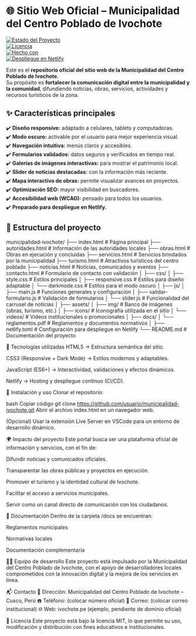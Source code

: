 # 🌐 Sitio Web Oficial – Municipalidad del Centro Poblado de Ivochote

[![Estado del Proyecto](https://img.shields.io/badge/estado-en%20desarrollo-blue.svg)]()  
[![Licencia](https://img.shields.io/badge/licencia-MIT-green.svg)]()  
[![Hecho con](https://img.shields.io/badge/Hecho%20con-HTML5%20%7C%20CSS3%20%7C%20JS-yellow.svg)]()  
[![Despliegue en Netlify](https://img.shields.io/badge/deploy-Netlify-success.svg)]()  

Este es el **repositorio oficial del sitio web de la Municipalidad del Centro Poblado de Ivochote**.  
Su propósito es **fortalecer la comunicación digital entre la municipalidad y la comunidad**, difundiendo noticias, obras, servicios, actividades y recursos turísticos de la zona.  


## ✨ Características principales

✔️ **Diseño responsive:** adaptado a celulares, tablets y computadoras.  
✔️ **Modo oscuro:** activable por el usuario para mejor experiencia visual.  
✔️ **Navegación intuitiva:** menús claros y accesibles.  
✔️ **Formularios validados:** datos seguros y verificados en tiempo real.  
✔️ **Galerías de imágenes interactivas:** para mostrar el patrimonio local.  
✔️ **Slider de noticias destacadas:** con la información más reciente.  
✔️ **Mapa interactivo de obras:** permite visualizar avances en proyectos.  
✔️ **Optimización SEO:** mayor visibilidad en buscadores.  
✔️ **Accesibilidad web (WCAG):** pensado para todos los usuarios.  
✔️ **Preparado para despliegue en Netlify.**  


## 📂 Estructura del proyecto

municipalidad-ivochote/
├── index.html                # Página principal
├── autoridades.html          # Información de las autoridades locales
├── obras.html                # Obras en ejecución y concluidas
├── servicios.html            # Servicios brindados por la municipalidad
├── turismo.html              # Atractivos turísticos del centro poblado
├── noticias.html             # Noticias, comunicados y eventos
├── contacto.html             # Formulario de contacto con validación
│
├── css/
│   ├── style.css             # Estilos principales
│   ├── responsive.css        # Estilos para diseño adaptable
│   └── darkmode.css          # Estilos para el modo oscuro
│
├── js/
│   ├── main.js               # Funciones generales y configuración
│   ├── validar-formulario.js # Validación de formularios
│   └── slider.js             # Funcionalidad del carrusel de noticias
│
├── assets/
│   ├── img/                  # Banco de imágenes (obras, turismo, etc.)
│   ├── icons/                # Iconografía utilizada en el sitio
│   └── videos/               # Videos institucionales o promocionales
│
├── docs/
│   └── reglamentos.pdf       # Reglamentos y documentos normativos
│
├── netlify.toml              # Configuración para despliegue en Netlify
└── README.md                 # Documentación del proyecto

🚀 Tecnologías utilizadas
HTML5 → Estructura semántica del sitio.

CSS3 (Responsive + Dark Mode) → Estilos modernos y adaptables.

JavaScript (ES6+) → Interactividad, validaciones y efectos dinámicos.

Netlify → Hosting y despliegue continuo (CI/CD).

📌 Instalación y uso
Clonar el repositorio:

bash
Copiar código
git clone https://github.com/usuario/municipalidad-ivochote.git
Abrir el archivo index.html en un navegador web.

(Opcional) Usar la extensión Live Server en VSCode para un entorno de desarrollo dinámico.

🌍 Impacto del proyecto
Este portal busca ser una plataforma oficial de información y servicios, con el fin de:

Difundir noticias y comunicados oficiales.

Transparentar las obras públicas y proyectos en ejecución.

Promover el turismo y la identidad cultural de Ivochote.

Facilitar el acceso a servicios municipales.

Servir como un canal directo de comunicación con los ciudadanos.

📜 Documentación
Dentro de la carpeta /docs se encuentran:

Reglamentos municipales

Normativas locales

Documentación complementaria

👨‍💻 Equipo de desarrollo
Este proyecto está impulsado por la Municipalidad del Centro Poblado de Ivochote, con el apoyo de desarrolladores locales comprometidos con la innovación digital y la mejora de los servicios en línea.

📬 Contacto
📍 Dirección: Municipalidad del Centro Poblado de Ivochote – Cusco, Perú
☎️ Teléfono: (colocar número oficial)
📧 Correo: (colocar correo institucional)
🌐 Web: ivochote.pe (ejemplo, pendiente de dominio oficial)

📄 Licencia
Este proyecto está bajo la licencia MIT, lo que permite su uso, modificación y distribución con fines educativos e institucionales.
